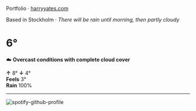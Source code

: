 Portfolio · [harryyates.com](https://harryyates.com)

<!-- WEATHER_START -->
Based in Stockholm · *There will be rain until morning, then partly cloudy*

# 6°
☁️ **Overcast conditions with complete cloud cover**

**↑** 8° **↓** 4°  
**Feels** 3°  
**Rain** 100%

---
<!-- WEATHER_END -->

<p align="left">
  <a>
    <img src="https://spotify-github-profile.kittinanx.com/api/view?uid=bigbello&cover_image=true&theme=natemoo-re&show_offline=true&background_color=121212&interchange=false&bar_color=53b14f&bar_color_cover=false" alt="spotify-github-profile">
  </a>
</p>